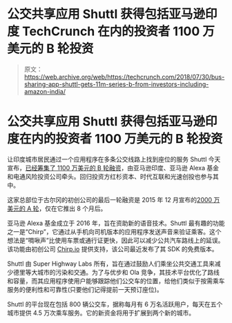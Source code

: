 # 公交共享应用 Shuttl 获得包括亚马逊印度 TechCrunch 在内的投资者 1100 万美元的 B 轮投资

> 原文：<https://web.archive.org/web/https://techcrunch.com/2018/07/30/bus-sharing-app-shuttl-gets-11m-series-b-from-investors-including-amazon-india/>

# 公交共享应用 Shuttl 获得包括亚马逊印度在内的投资者 1100 万美元的 B 轮投资

让印度城市居民通过一个应用程序在多条公交线路上找到座位的服务 Shuttl 今天宣布，[已经筹集了 1100 万美元的 B 轮融资](https://web.archive.org/web/20230206054739/http://newsroom.shuttl.com/shuttl-raises-11-million-in-series-b-funding-led-by-amazon-india-among-others/)，由亚马逊印度、亚马逊 Alexa 基金和电通风险投资公司牵头。回归投资方红杉资本、时代互联和光速创投也参与其中。

这家总部位于古尔冈的初创公司的最后一轮融资是 2015 年 12 月宣布的[2000 万美元的 A 轮](https://web.archive.org/web/20230206054739/https://techcrunch.com/2015/12/21/shuttl-20-million-series-a/)，仅在它推出 8 个月后。

亚马逊 Alexa 基金成立于 2016 年，旨在资助新的语音技术。Shuttl 最有趣的功能之一是“Chirp”，它通过从手机向司机版本的应用程序发送声音来验证乘客。这个想法是“啁啾声”比使用车票或通行证更快，因此可以减少公共汽车路线上的延误。该功能由初创公司 [Chirp.io](https://web.archive.org/web/20230206054739/https://chirp.io/) 提供支持，该公司最近发布了其 SDK 的免费版本。

Shuttl 由 Super Highway Labs 所有，旨在通过鼓励人们乘坐公共交通工具来减少德里等大城市的污染和交通。为了与优步和 Ola 竞争，其技术平台优化了路线和容量，而其应用程序使用户能够跟踪他们公交车的位置，给他们类似于按需乘车服务的便利性和可靠性(只要他们记得提前一天预订座位)。

Shuttl 的平台现在包括 800 辆公交车，据称每月有 6 万名活跃用户，每天在五个城市提供 4.5 万次乘车服务。它的新资金将用于扩展到两个新的城市。